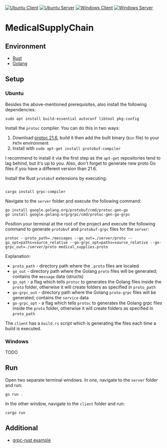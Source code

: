 [![Ubuntu Client](https://github.com/zpervan/MedicalSupplyChain/actions/workflows/ubuntu_client.yml/badge.svg)](https://github.com/zpervan/MedicalSupplyChain/actions/workflows/ubuntu_client.yml)
[![Ubuntu Server](https://github.com/zpervan/MedicalSupplyChain/actions/workflows/ubuntu_server.yml/badge.svg)](https://github.com/zpervan/MedicalSupplyChain/actions/workflows/ubuntu_server.yml)
[![Windows Client](https://github.com/zpervan/MedicalSupplyChain/actions/workflows/windows_client.yml/badge.svg)](https://github.com/zpervan/MedicalSupplyChain/actions/workflows/windows_client.yml)
[![Windows Server](https://github.com/zpervan/MedicalSupplyChain/actions/workflows/windows_server.yml/badge.svg)](https://github.com/zpervan/MedicalSupplyChain/actions/workflows/windows_server.yml)

# MedicalSupplyChain #

## Environment ##
- [Rust](https://www.rust-lang.org/tools/install)
- [Golang](https://go.dev/doc/install)

## Setup ##

### Ubuntu ###

Besides the above-mentioned prerequisites, also install the following dependencies:
```shell
sudo apt install build-essential autoconf libtool pkg-config
```

Install the `protoc` compiler. You can do this in two ways:
1. Download [protoc 21.6](https://github.com/protocolbuffers/protobuf/releases/download/v21.6/protoc-21.6-linux-x86_64.zip), build it then add the built binary (`bin` file) to your `PATH` environment
2. Install with `sudo apt-get install protobuf-compiler`

I recommend to install it via the first step as the `apt-get` repositories tend to lag behind, but it's up to you. Also, don't forget to generate new proto Go files if you have a different version than 21.6. 

Install the Rust `protobuf` extensions by executing:
```shell

cargo install grpc-compiler
```

Navigate to the `server` folder and execute the following command:
```shell
go install google.golang.org/protobuf/cmd/protoc-gen-go
go install google.golang.org/grpc/cmd/protoc-gen-go-grpc
```

Position your terminal at the root of the project and execute the following command to generate `protobuf` and `protobuf-grpc` files for the `server`:
```shell
protoc --proto_path=./messages --go_out=./server/proto --go_opt=paths=source_relative --go-grpc_opt=paths=source_relative --go-grpc_out=./server/proto medical_supplies.proto
```

Explanation:
- `proto_path`    - directory path where the `.proto` files are located
- `go_out`        - directory path where the Golang `proto` files will be generated; contains the `message` data (structs)
- `go_opt`        - a flag which tells `protoc` to generates the Golang files inside the `proto` folder, otherwise it will create folders as specified in `proto_path`
- `go-grpc_out`   - directory path where the Golang `proto-grpc` files will be generated; contains the `service` data
- `go-grpc_opt`   - a flag which tells `protoc` to generates the Golang grpc files inside the `proto` folder, otherwise it will create folders as specified in `proto_path`

The `client` has a `build.rs` script which is generating the files each time a build is executed.

### Windows ###

TODO

## Run ##

Open two separate terminal windows. In one, navigate to the `server` folder and run:
```shell
go run .
```

In the other window, navigate to the `client` folder and run:
```shell
cargo run
```

## Additional ##
- [grpc-rust example](https://github.com/stepancheg/grpc-rust/tree/master/grpc-compiler)